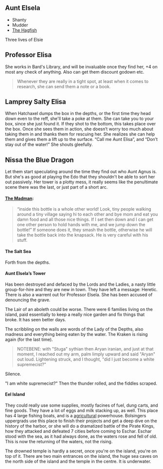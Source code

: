 ## Aunt Elsela
 + Shanty
 + Mudder
 + [The Hagfish](https://aonprd.com/MonsterDisplay.aspx?ItemName=Veiled%20Master)

Three lives of Elsie

## Professor Elisa

She works in Bard's Library, and will be invaluable once they find her, +4 on most any check of anything. Also can get them discount godown etc.

> Whenever they are really in a tight spot, at least when it comes to research, she can send them a note or a book.
 
## Lamprey Salty Elisa

When Hatchaxel dumps the box in the depths, or the first time they head down even to the reff, she'll take a poke at them. She can take you to your box, since she just found it. If they shot to the bottom, this takes place over the box. Once she sees them in action, she doesn’t worry too much about taking them in and thanks them for rescuing her. She realizes she can help them and gives them a lift up to the surface. “Call me Aunt Elisa”, and “Don’t stay out of the water!” She shouts gleefully. 

## Nissa the Blue Dragon

Let them start speculating around the time they find out who Aunt Agnus is. But she's as good at playing the Edo that they shouldn't be able to sort her out passively. Her tower is a plotty mess, it really seems like the penultimate scene there was the last, or just part of a short arc.

#### [The Madman](/p/madman): 

> “inside this bottle is a whole other world! Look, tiny people walking around a tiny village saying hi to each other and bye mom and eat you damn food and all those nice things. If I set then down and I can get one other person to hold hands with me, and we jump down the bottle!” If someone does it, they smash the bottle, otherwise he will take the bottle back into the knapsack. He is very careful with his stuff.

#### The Salt Sea

Forth from the depths.

#### Aunt Elsela’s Tower

Has been destroyed and defaced by the Lords and the Ladies, a nasty little group-for-hire and they are new in town. They have left a message: Heretic. There is also a warrent out for Professor Elsela. She has been accused of denouncing the grave.

The Lair of an aboleth could be worse. There were 6 families living on the island, paid essentially to keep a really nice garden and fix things that broke. It has seen better days.

The scribbling on the walls are words of the Lady of the Depths, also madness and everything being eaten by the water. The Kraken is rising again (for the last time).

> NOTEBENE: with "Stuga" sythian then Aryan iranian, and just at that moment, I reached out my arm, palm limply upward and said "Aryan" out loud. Lightening struck, and I thought, "did I just become a white supremecist?"

Silence.

"I am white supremecist?" Then the thunder rolled, and the fiddles scraped.

#### Eel Island

They could really use some supplies, mostly facines of fuel, dung carts, and fine goods. They have a lot of eggs and milk stacking up, as well. This place has 4 large fishing boats, and is a [agricultural](/p/mushussu) powerhouse. Bolsingers uppergrads use this place to finish their projects and get a deep dive on the history of the harbor, or she will do a dramatized battle of the Pirate Kings, how they attacked and defeated 7 cities before coming to Eschar. Eschar stood with the sea, as it had always done, as the waters rose and fell of old. This is now the returning of the waters, not the rising.

The drowned temple is hardly a secret, once you're on the island, you're on top of it. There are two main entrances on the island, the huge sea caves on the north side of the island and the temple in the centre. It is underwater.